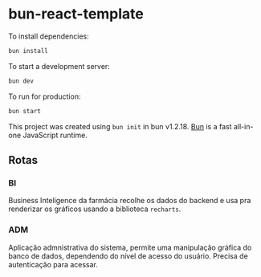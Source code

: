 # bun-react-template

To install dependencies:

```bash
bun install
```

To start a development server:

```bash
bun dev
```

To run for production:

```bash
bun start
```

This project was created using `bun init` in bun v1.2.18. [Bun](https://bun.sh) is a fast all-in-one JavaScript runtime.

## Rotas

### BI

Business Inteligence da farmácia recolhe os dados do backend e usa pra renderizar os gráficos usando a biblioteca `recharts`.

### ADM

Aplicação admnistrativa do sistema, permite uma manipulação gráfica do banco de dados, dependendo do nível de acesso do usuário. Precisa de autenticação para acessar.
